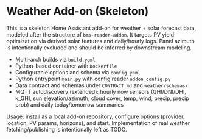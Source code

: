# Weather Add-on (Skeleton)

This is a skeleton Home Assistant add-on for weather + solar forecast data, modeled after the structure of `bms-reader-addon`. It targets PV yield optimization via derived solar features and daily/hourly logs. Panel azimuth is intentionally excluded and should be inferred by downstream modeling.

- Multi-arch builds via `build.yaml`
- Python-based container with `Dockerfile`
- Configurable options and schema via `config.yaml`
- Python entrypoint `main.py` with config reader `addon_config.py`
- Data contract and schemas under `CONTRACT.md` and `weather/schemas/`
- MQTT autodiscovery (extended): hourly now sensors (GHI/DNI/DHI, k_GHI, sun elevation/azimuth, cloud cover, temp, wind, precip, precip prob) and daily today/tomorrow summaries

Usage: install as a local add-on repository, configure options (provider, location, PV params, horizons), and start. Implementation of real weather fetching/publishing is intentionally left as TODO.
